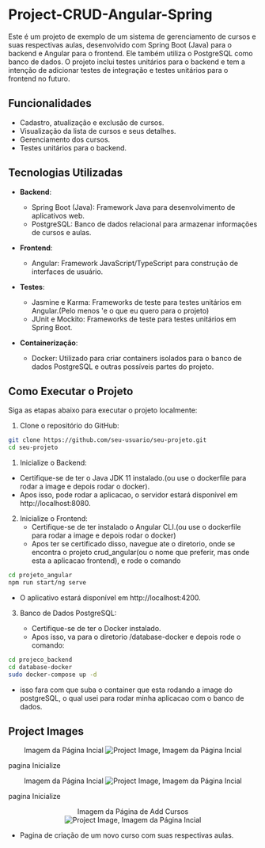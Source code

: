 # Project-CRUD-Angular-Spring

Este é um projeto de exemplo de um sistema de gerenciamento de cursos e suas respectivas aulas, desenvolvido com Spring Boot (Java) para o backend e Angular para o frontend. Ele também utiliza o PostgreSQL como banco de dados. O projeto inclui testes unitários para o backend e tem a intenção de adicionar testes de integração e testes unitários para o frontend no futuro.

## Funcionalidades

- Cadastro, atualização e exclusão de cursos.
- Visualização da lista de cursos e seus detalhes.
- Gerenciamento dos cursos.
- Testes unitários para o backend.

## Tecnologias Utilizadas

- **Backend**:
  - Spring Boot (Java): Framework Java para desenvolvimento de aplicativos web.
  - PostgreSQL: Banco de dados relacional para armazenar informações de cursos e aulas.

- **Frontend**:
  - Angular: Framework JavaScript/TypeScript para construção de interfaces de usuário.

- **Testes**:
  - Jasmine e Karma: Frameworks de teste para testes unitários em Angular.(Pelo menos 'e o que eu quero para o projeto)
  - JUnit e Mockito: Frameworks de teste para testes unitários em Spring Boot.

- **Containerização**:
  - Docker: Utilizado para criar containers isolados para o banco de dados PostgreSQL e outras possíveis partes do projeto.

## Como Executar o Projeto

Siga as etapas abaixo para executar o projeto localmente:

1. Clone o repositório do GitHub:

```bash
git clone https://github.com/seu-usuario/seu-projeto.git
cd seu-projeto
```

1. Inicialize o Backend:
  - Certifique-se de ter o Java JDK 11 instalado.(ou use o dockerfile para rodar a image e depois rodar o docker).
  - Apos isso, pode rodar a aplicacao, o servidor estará disponível em http://localhost:8080.

2. Inicialize o Frontend:
   - Certifique-se de ter instalado o Angular CLI.(ou use o dockerfile para rodar a image e depois rodar o docker)
   - Apos ter se certificado disso, navegue ate o diretorio, onde se encontra o projeto crud_angular(ou o nome que preferir, mas onde esta a aplicacao frontend), e rode o comando
```bash
cd projeto_angular
npm run start/ng serve
```
   - O aplicativo estará disponível em http://localhost:4200.

3. Banco de Dados PostgreSQL:

   - Certifique-se de ter o Docker instalado.
   - Apos isso, va para o diretorio /database-docker e depois rode o comando:
```bash
cd projeco_backend
cd database-docker
sudo docker-compose up -d
```
  - isso fara com que suba o container que esta rodando a image do postgreSQL, o qual usei para rodar minha aplicacao com o banco de dados.

## Project Images

<p align="center">
  <span>Imagem da Página Incial</span>
  <img src="./asserts/imgs/../../assets/imgs/home.jpeg.jpeg" alt="Project Image, Imagem da Página Incial">
</p>

pagina Inicialize

<p align="center">
  <span>Imagem da Página Incial</span>
  <img src="./asserts/imgs/../../assets/imgs/home.jpeg.jpeg" alt="Project Image, Imagem da Página Incial">
</p>

pagina Inicialize

<p align="center">
  <span>Imagem da Página de Add Cursos</span>
  <img src="./asserts/imgs/../../assets/imgs/home.jpeg.jpeg" alt="Project Image, Imagem da Página Incial">
</p>

- Pagina de criação de um novo curso com suas respectivas aulas.